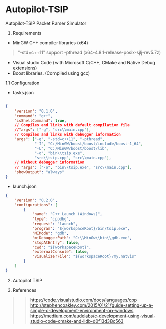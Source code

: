 # Autopilot-TSIP
Autopilot-TSIP Packet Parser Simulator


1. Requirements

- MinGW C++ compiler libraries (x64)
> "-std=c++11" support -pthread (x64-4.8.1-release-posix-sjlj-rev5.7z)
- Visual studio Code (with Microsoft C/C++, CMake and Native Debug extensions)
- Boost libraries. (Compiled using gcc)



1.1 Configuration

  - tasks.json

```json

{
    "version": "0.1.0",
    "command": "g++",
    "isShellCommand": true,
    // Compiles and links with default compilation file
    //"args": ["-g", "src\\main.cpp"],
    // Compiles and links with debugger information
    "args": ["-g", "-std=c++11", "-pthread",
             "-I", "C:/MinGW/boost/boost/include/boost-1_64", 
             "-L", "C:/MinGW/boost/boost/lib", 
             "-o", "bin\\tsip.exe",  
             "src\\tsip.cpp", "src\\main.cpp"],
    // Without debugger information
    // "args": ["-o", "bin\\tsip.exe", "src\\main.cpp"],
    "showOutput": "always"
}
```

  - launch.json
 
```json
{
    "version": "0.2.0",
    "configurations": [
        {
            "name": "C++ Launch (Windows)",
            "type": "cppdbg",
            "request": "launch",
            "program": "${workspaceRoot}/bin/tsip.exe",
            "MIMode": "gdb",
            "miDebuggerPath": "C:\\MinGw\\bin\\gdb.exe",
            "stopAtEntry": false,
            "cwd": "${workspaceRoot}",
            "externalConsole": false,
            "visualizerFile": "${workspaceRoot}/my.natvis"
        }
    ]
}

```

2. Autopilot TSIP



3. References

>> https://code.visualstudio.com/docs/languages/cpp
>> http://stephencoakley.com/2015/01/21/guide-setting-up-a-simple-c-development-environment-on-windows
>> https://medium.com/audelabs/c-development-using-visual-studio-code-cmake-and-lldb-d0f13d38c563
